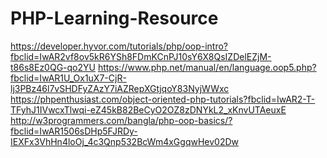 # PHP-Learning-Resource
https://developer.hyvor.com/tutorials/php/oop-intro?fbclid=IwAR2vf8ov5kR6YSh8FDmKCnPJ10sY6X8QsIZDelEZjM-t86s8Ez0QG-qo2YU
https://www.php.net/manual/en/language.oop5.php?fbclid=IwAR1U_Ox1uX7-CjR-lj3PBz46l7vSHDFyZAzY7iAZRepXGtjqoY83NyjWWxc
https://phpenthusiast.com/object-oriented-php-tutorials?fbclid=IwAR2-T-TFyhJ1IVwcxTlwqi-eZ45kB82BeCyO2OZ8zDNYkL2_xKnvUTAeuxE
http://w3programmers.com/bangla/php-oop-basics/?fbclid=IwAR1506sDHp5FJRDy-IEXFx3VhHn4loOj_4c3Qnp532BcWm4xGgqwHev02Dw
